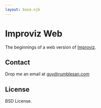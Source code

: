 ```yaml
---
layout: base.njk
---
```


# Improviz Web

The beginnings of a web version of [Improviz](https://improviz.rumblesan.com).


## Contact

Drop me an email at guy@rumblesan.com


## License

BSD License.
